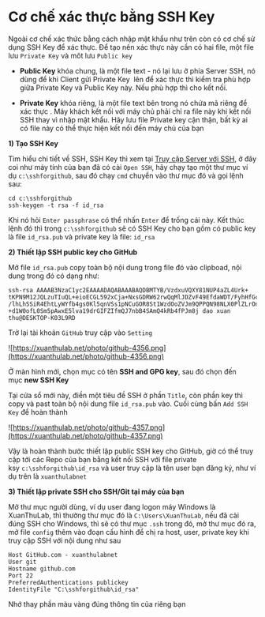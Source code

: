 # Cơ chế xác thực bằng SSH Key

Ngoài cơ chế xác thức bằng cách nhập mật khẩu như trên còn có cơ chế sử dụng SSH Key để xác thực. Để tạo nên xác thực này cần có hai file, một file lưu `Private Key` và môt lưu `Public key`

- **Public Key** khóa chung, là một file text - nó lại lưu ở phía Server SSH, nó dùng để khi Client gửi Private Key  lên để xác thực thì kiểm tra phù hợp giữa Private Key và Public Key này. Nếu phù hợp thì cho kết nối.
    
    
- **Private Key** khóa riêng, là một file text bên trong nó chứa mã riêng để xác thực . Máy khách kết nối với máy chủ phải chỉ ra file này khi kết nối SSH thay vì nhập mật khẩu. Hãy lưu file Private key cận thận, bất kỳ ai có file này có thể thực hiện kết nối đến máy chủ của bạn
    
**1) Tạo SSH Key**

Tìm hiểu chi tiết về SSH, SSH Key thì xem tại [Truy cập Server với SSH](https://xuanthulab.net/su-dung-putty-ket-noi-ssh-den-server-linux-va-windows.html), ở đây coi như máy tính của bạn đã có cài `Open SSH`, hãy chạy tạo một thư mục ví dụ `c:\sshforgithub`, sau đó chạy `cmd` chuyển vào thư mục đó và gọi lệnh sau:

```
cd c:\sshforgithub
ssh-keygen -t rsa -f id_rsa
```

Khi nó hỏi `Enter passphrase` có thể nhấn `Enter` để trống cái này. Kết thúc lệnh đó thì trong `c:\sshforgithub` sẽ có SSH Key cho bạn gồm có public key là file `id_rsa.pub` và private key là file: `id_rsa`

**2) Thiết lập SSH public key cho GitHub**

Mở file `id_rsa.pub` copy toàn bộ nội dung trong file đó vào clipboad, nội dung trong đó có dạng như:

```
ssh-rsa AAAAB3NzaC1yc2EAAAADAQABAAABAQDBMTYB/VzdxuVQXY81NUP4aZL4Urk+
tKPN9M12JQLzuTIuQL+eioECGL592xCja+NxsGDRW62rwQqMlJDZvF49EfdaWDT/FyhHfGcuy6laQHHEuv+kIVAPcT7JIRjUD5NMztvlaGvONnD0jMCdDjVmXmkNLJJuQCg
/lhLhSSiR4EhtLyWYfb4gs0Kl5qnVSs1pNCuGOR8St1WzdOoZVJm9QPPQN98NLX0PlZLrOnYsbP+ILUhuC1NmvY8zh8ebtikitoZq1OS5Mboo9d8EYenKAA19+FoBLT
+d1W0ofL0Sm5pAwxE5lva19drGIFZIfmQJ7nbB4SAmQ4kRb4fPJm8j dao xuan thu@DESKTOP-K03L9RD
```

Trở lại tài khoản `GitHub` truy cập vào `Setting`

![https://xuanthulab.net/photo/github-4356.png](https://xuanthulab.net/photo/github-4356.png)

Ở màn hình mới, chọn mục có tên **SSH and GPG key**, sau đó chọn đến mục **new SSH Key**

Tại cửa sổ mới này, điền một tiêu đề SSH ở phần `Title`, còn phần key thì copy và past toàn bộ nội dung file `id_rsa.pub` vào. Cuối cùng bấn `Add SSH Key` để hoàn thành

![https://xuanthulab.net/photo/github-4357.png](https://xuanthulab.net/photo/github-4357.png)

Vậy là hoàn thành bước thiết lập public SSH key cho GitHub, giờ có thể truy cập tới các Repo của bạn bằng kết nối SSH với file private ksy `c:\sshforgithub\id_rsa` và user truy cập là tên user bạn đăng ký, như ví dụ trên là `xuanthulabnet`

**3) Thiết lập private SSH cho SSH/Git tại máy của bạn**

Mở thư mục người dùng, ví dụ user đang logon máy Windows là XuanThuLab, thì thường thư mục đó là `C:\Users\XuanThuLab`, nếu đã cài đúng SSH cho Windows, thì sẽ có thư mục `.ssh` trong đó, mở thư mục đó ra, mở file `config` thêm vào đoạn cấu hình để chị ra host, user, private key khi truy cập SSH với nội dung như sau

```
Host GitHub.com - xuanthulabnet
User git
Hostname github.com
Port 22
PreferredAuthentications publickey
IdentityFile "C:\sshforgithub\id_rsa"
```

Nhớ thay phần màu vàng đúng thông tin của riêng bạn